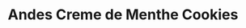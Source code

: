 ---
layout: recipe
title: "Andes Creme de Menthe Cookies"
image: Andes Creme de Menthe Cookies.jpg
imagecredit: https://tootsie.com/recipes/
yield: 4 dozen cookies

ingredients:
- ½ cup salted butter - softened
- ¾ cup dark brown sugar
- ½ cup white granulated sugar
- 1 tsp. baking soda
- 1 tsp. baking powder
- 2 tsp. vanilla extract
- 2 eggs
- 1 package (10 oz.) Andes® Crème de Menthe Baking Chips or 2 packages 4.67 oz Andes Crème de Menthe or Toffee Crunch Thins, chopped.
- 2-2/3 cups sifted all-purpose flour

directions:
- Preheat oven to 350° F.
- Blend butter, sugars, baking soda, baking powder, vanilla and eggs until mixed.
- Stir in Andes Baking Chips and then flour.
- Chill approximately one hour in the refrigerator.
- Measure out approximately 1 oz. of dough.
- Form a ball and slightly flatten. Raise oven rack one level above the middle and bake on non-stick baking pans.
- Bake at 350° F for approximately 8 - 10 minutes.
- Cool on pans for two minutes before removing.
---